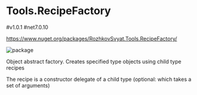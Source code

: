 # Tools.RecipeFactory
#v1.0.1 #net7.0.10

https://www.nuget.org/packages/RozhkovSvyat.Tools.RecipeFactory/

![package](https://github.com/rozhkovsvyat/Tools.RecipeFactory/assets/71471748/98470c48-21be-4be4-b9c4-7cae18cbc4df)

Object abstract factory. Creates specified type objects using child type recipes
 
The recipe is a constructor delegate of a child type (optional: which takes a set of arguments)

